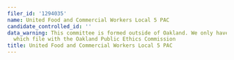 ```yaml
---
filer_id: '1294035'
name: United Food and Commercial Workers Local 5 PAC
candidate_controlled_id: ''
data_warning: This committee is formed outside of Oakland. We only have data on committees
  which file with the Oakland Public Ethics Commission
title: United Food and Commercial Workers Local 5 PAC
---
```

